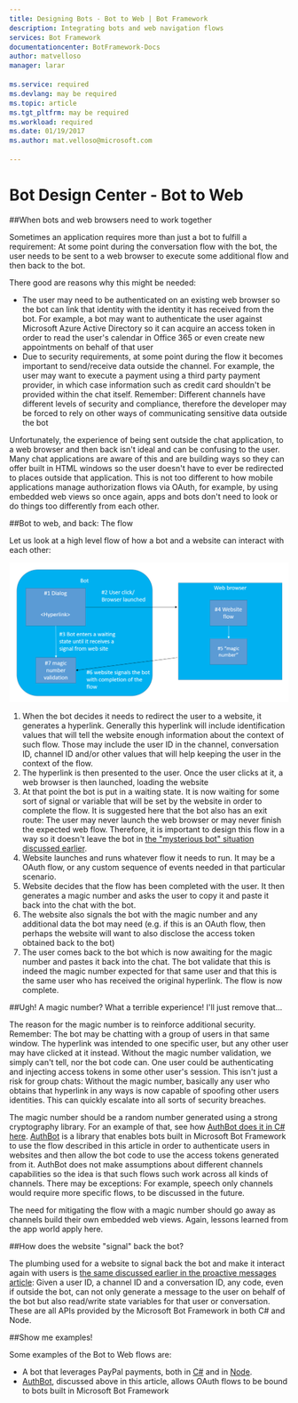```yaml
---
title: Designing Bots - Bot to Web | Bot Framework
description: Integrating bots and web navigation flows 
services: Bot Framework
documentationcenter: BotFramework-Docs
author: matvelloso
manager: larar

ms.service: required
ms.devlang: may be required
ms.topic: article
ms.tgt_pltfrm: may be required
ms.workload: required
ms.date: 01/19/2017
ms.author: mat.velloso@microsoft.com

---
```

# Bot Design Center - Bot to Web



##When bots and web browsers need to work together 


Sometimes an application requires more than just a bot to fulfill a requirement: At some point during the conversation flow with the bot, the user needs to be sent to a web browser to execute some additional flow and then back to the bot.

There good are reasons why this might be needed:

- The user may need to be authenticated on an existing web browser so the bot can link that identity with the identity it has received from the bot. For example, a bot may want to authenticate the user against Microsoft Azure Active Directory so it can acquire an access token in order to read the user's calendar in Office 365 or even create new appointments on behalf of that user
- Due to security requirements, at some point during the flow it becomes important to send/receive data outside the channel. For example, the user may want to execute a payment using a third party payment provider, in which case information such as credit card shouldn't be provided within the chat itself. Remember: Different channels have different levels of security and compliance, therefore the developer may be forced to rely on other ways of communicating sensitive data outside the bot

Unfortunately, the experience of being sent outside the chat application, to a web browser and then back isn't ideal and can be confusing to the user. Many chat applications are aware of this and are building ways so they can offer built in HTML windows so the user doesn't have to ever be redirected to places outside that application. This is not too different to how mobile applications manage authorization flows via OAuth, for example, by using embedded web views so once again, apps and bots don't need to look or do things too differently from each other.


##Bot to web, and back: The flow 


Let us look at a high level flow of how a bot and a website can interact with each other:

![Dialog Structure](../../media/designing-bots/patterns/bot-to-web1.png)

1. When the bot decides it needs to redirect the user to a website, it generates a hyperlink. Generally this hyperlink will include identification values that will tell the website enough information about the context of such flow. Those may include the user ID in the channel, conversation ID, channel ID and/or other values that will help keeping the user in the context of the flow.
2. The hyperlink is then presented to the user. Once the user clicks at it, a web browser is then launched, loading the website
3. At that point the bot is put in a waiting state. It is now waiting for some sort of signal or variable that will be set by the website in order to complete the flow. It is suggested here that the bot also has an exit route: The user may never launch the web browser or may never finish the expected web flow. Therefore, it is important to design this flow in a way so it doesn't leave the bot in [the "mysterious bot" situation discussed earlier](../core/navigation.md#the-mysterious-bot).
4. Website launches and runs whatever flow it needs to run. It may be a OAuth flow, or any custom sequence of events needed in that particular scenario.
5. Website decides that the flow has been completed with the user. It then generates a magic number and asks the user to copy it and paste it back into the chat with the bot. 
6. The website also signals the bot with the magic number and any additional data the bot may need (e.g. if this is an OAuth flow, then perhaps the website will want to also disclose the access token obtained back to the bot)
7. The user comes back to the bot which is now awaiting for the magic number and pastes it back into the chat. The bot validate that this is indeed the magic number expected for that same user and that this is the same user who has received the original hyperlink. The flow is now complete.

##Ugh! A magic number? What a terrible experience! I'll just remove that... 


The reason for the magic number is to reinforce additional security. Remember: The bot may be chatting with a group of users in that same window. The hyperlink was intended to one specific user, but any other user may have clicked at it instead. Without the magic number validation, we simply can't tell, nor the bot code can. One user could be authenticating and injecting access tokens in some other user's session. This isn't just a risk for group chats: Without the magic number, basically any user who obtains that hyperlink in any ways is now capable of spoofing other users identities. This can quickly escalate into all sorts of security breaches. 

The magic number should be a random number generated using a strong cryptography library. For an example of that, see how [AuthBot does it in C# here](https://github.com/MicrosoftDX/AuthBot/blob/master/AuthBot/Controllers/OAuthCallbackController.cs#L138). [AuthBot](https://github.com/MicrosoftDX/AuthBot) is a library that enables bots built in Microsoft Bot Framework to use the flow described in this article in order to authenticate users in websites and then allow the bot code to use the access tokens generated from it. AuthBot does not make assumptions about different channels capabilities so the idea is that such flows such work across all kinds of channels. There may be exceptions: For example, speech only channels would require more specific flows, to be discussed in the future.

The need for mitigating the flow with a magic number should go away as channels build their own embedded web views. Again, lessons learned from the app world apply here.


##How does the website "signal" back the bot?


The plumbing used for a website to signal back the bot and make it interact again with users is [the same discussed earlier in the proactive messages article](../capabilities/proactive.md): Given a user ID, a channel ID and a conversation ID, any code, even if outside the bot, can not only generate a message to the user on behalf of the bot but also read/write state variables for that user or conversation. These are all APIs provided by the Microsoft Bot Framework in both C# and Node. 

##Show me examples!


Some examples of the Bot to Web flows are:

- A bot that leverages PayPal payments, both in [C#](https://trpp24botsamples.visualstudio.com/_git/Code?path=%2FCSharp%2Fcapability-botToWeb&version=GBmaster&_a=contents) and in [Node](https://trpp24botsamples.visualstudio.com/_git/Code?path=%2FNode%2Fcapability-botToWeb&version=GBmaster&_a=contents).
- [AuthBot](https://github.com/MicrosoftDX/AuthBot/), discussed above in this article, allows OAuth flows to be bound to bots built in Microsoft Bot Framework
 